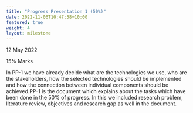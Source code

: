 ```yaml
---
title: "Progress Presentation 1 (50%)"
date: 2022-11-06T10:47:58+10:00
featured: true
weight: 4
layout: milestone
---
```


12 May 2022

15% Marks

In PP-1 we have already decide what are the technologies we use, who are the stakeholders, how the selected technologies should be implemented and how the connection between individual components should be achieved.PP-1 is the document which explains about the tasks which have been done in the 50% of progress. In this we included research problem, literature review, objectives and research gap as well in the document.